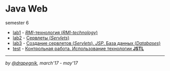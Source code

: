 # Java Web

semester 6

- [lab1](https://github.com/Drapegnik/bsu/tree/master/programming/java/sem6/lab1) -
  [_RMI_-технология (_RMI-technology_)](https://drapegnik.github.io/bsu/programming/java/sem6/lab1/)
- [lab2](https://github.com/Drapegnik/bsu/tree/master/programming/java/sem6/lab2) -
  [Сервлеты (_Servlets_)](https://drapegnik.github.io/bsu/programming/java/sem6/lab2)
- [lab3](https://github.com/Drapegnik/bsu/tree/master/programming/java/sem6/lab3) -
  [Создание сервлетов (_Servlets_). _JSP_. База данных (_Databases_)](https://drapegnik.github.io/bsu/programming/java/sem6/lab3)
- [test](https://github.com/Drapegnik/bsu/tree/master/programming/java/sem6/test) -
  [Контрольная работа. Использование технологии **JSTL**](https://drapegnik.github.io/bsu/programming/java/sem6/test)

---

_by [@drapegnik](https://github.com/Drapegnik), march'17 - may'17_

